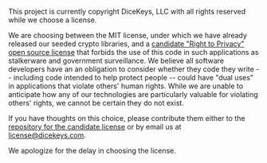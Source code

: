 This project is currently copyright DiceKeys, LLC with all rights reserved while we choose a license.

We are choosing between the MIT license, under which we have already released our seeded crypto libraries, and a [candidate "Right to Privacy" open source license](https://github.com/dicekeys/candidate-license) that forbids the use of this code in such applications as stalkerware and government surveillance.  We believe all software developers have an an obligation to consider whether they code they write -- including code intended to help protect people -- could have "dual uses" in applications that violate others' human rights.  While we are unable to anticipate how any of our technologies are particularly valuable for violating others' rights, we cannot be certain they do not exist. 

If you have thoughts on this choice, please contribute them either to the [repository for the candidate license](https://github.com/dicekeys/candidate-license) or by email us at license@dicekeys.com.

We apologize for the delay in choosing the license.
